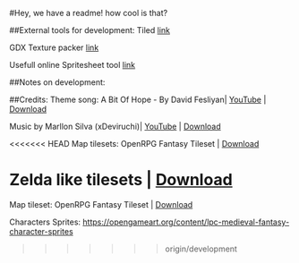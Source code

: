 #Hey, we have a readme! how cool is that?

##External tools for development:
Tiled [link](https://www.mapeditor.org/)

GDX Texture packer [link](https://github.com/crashinvaders/gdx-texture-packer-gui)

Usefull online Spritesheet tool [link](https://www.leshylabs.com/apps/sstool/)

##Notes on development:

##Credits:
Theme song: A Bit Of Hope - By David Fesliyan|
[YouTube](https://www.youtube.com/watch?v=Ju1D6nFWxfM) |
[Download](https://www.fesliyanstudios.com/royalty-free-music/download/a-bit-of-hope/565)

Music by Marllon Silva (xDeviruchi)|
[YouTube](https://youtu.be/5bn3Jmvep1k) |
[Download](https://xdeviruchi.itch.io/8-bit-fantasy-adventure-music-pack/download/eyJleHBpcmVzIjoxNjU0NjU2NDg3LCJpZCI6OTc1Mzg1fQ%3d%3d.e0dJdMAqun50unGeVEFLNo%2fLoX4%3d)

<<<<<<< HEAD
Map tilesets:
OpenRPG Fantasy Tileset |
[Download](https://finalbossblues.itch.io/openrtp-tiles)

Zelda like tilesets |
[Download](https://opengameart.org/content/zelda-like-tilesets-and-sprites)
=======
Map tileset: OpenRPG Fantasy Tileset |
[Download](https://finalbossblues.itch.io/openrtp-tiles)

Characters Sprites:
https://opengameart.org/content/lpc-medieval-fantasy-character-sprites
>>>>>>> origin/development
